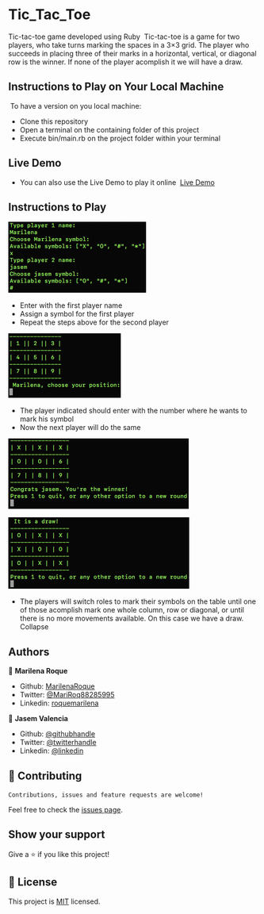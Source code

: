 # Tic_Tac_Toe
Tic-tac-toe game developed using Ruby
​
Tic-tac-toe is a game for two players, who take turns marking the spaces in a 3×3 grid. The player who succeeds in placing three of their marks in a horizontal, vertical, or diagonal row is the winner.
If none of the player acomplish it we will have a draw.
​
## Instructions to Play on Your Local Machine
​
To have a version on you local machine:
- Clone this repository
- Open a terminal on the containing folder of this project
- Execute bin/main.rb on the project folder within your terminal
​
## Live Demo
- You can also use the Live Demo to play it online
​
[Live Demo](https://repl.it/@MarilenaRoque/MilestonesTic-tac-toe#main.rb)
​
## Instructions to Play

![screenshot](./img/1.png)

- Enter with the first player name
- Assign a symbol for the first player
- Repeat the steps above for the second player

![screenshot](./img/2.png)

- The player indicated should enter with the number where he wants to mark his symbol
- Now the next player will do the same

![screenshot](./img/3.png)

![screenshot](./img/4.png)

- The players will switch roles to mark their symbols on the table until one of those acomplish mark one whole column, row or diagonal, or until there is no more movements available. On this case we have a draw.
Collapse


## Authors


👤 **Marilena Roque**

- Github: [MarilenaRoque](https://github.com/MarilenaRoque)
- Twitter: [@MariRoq88285995](https://twitter.com/MariRoq88285995)
- Linkedin: [roquemarilena](https://www.linkedin.com/in/roquemarilena/)


👤 **Jasem Valencia**

- Github: [@githubhandle](https://github.com/JasemDuncan)
- Twitter: [@twitterhandle](https://twitter.com/JasemValencia)
- Linkedin: [@linkedin](www.linkedin.com/in/Jasem-Duncan-Valencia)

## 🤝 Contributing

    Contributions, issues and feature requests are welcome!

Feel free to check the [issues page](https://github.com/MarilenaRoque/tic_tac_toe/issues).

## Show your support

Give a ⭐️ if you like this project!

## 📝 License
This project is [MIT](lic.url) licensed.
